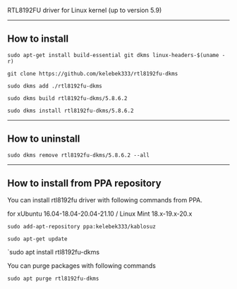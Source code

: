 RTL8192FU driver for Linux kernel (up to version 5.9)

------------------

## How to install

`sudo apt-get install build-essential git dkms linux-headers-$(uname -r)`

`git clone https://github.com/kelebek333/rtl8192fu-dkms`

`sudo dkms add ./rtl8192fu-dkms`

`sudo dkms build rtl8192fu-dkms/5.8.6.2`

`sudo dkms install rtl8192fu-dkms/5.8.6.2`


------------------

## How to uninstall

`sudo dkms remove rtl8192fu-dkms/5.8.6.2 --all`


------------------

## How to install from PPA repository

You can install rtl8192fu driver with following commands from PPA.

for xUbuntu 16.04-18.04-20.04-21.10 / Linux Mint 18.x-19.x-20.x

`sudo add-apt-repository ppa:kelebek333/kablosuz`

`sudo apt-get update`

`sudo apt install rtl8192fu-dkms


You can purge packages with following commands

`sudo apt purge rtl8192fu-dkms`
